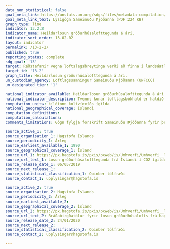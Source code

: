 ```yaml
---
data_non_statistical: false
goal_meta_link: https://unstats.un.org/sdgs/files/metadata-compilation/Metadata-Goal-13.pdf
goal_meta_link_text: Lýsigögn Sameinuðu Þjóðanna (PDF 224 KB)
graph_type: line
indicator: 13.2.2
indicator_name: Heildarlosun gróðurhúsalofttegunda á ári.
indicator_sort_order: 13-02-02
layout: indicator
permalink: /13-2-2/
published: true
reporting_status: complete
sdg_goal: '13'
target: Ráðstafanir vegna loftslagsbreytinga verði að finna í landsáætlunum, stefnumótunum og skipulagi.
target_id: '13.2'
graph_title: Heildarlosun gróðurhúsalofttegunda á ári.
un_custodian_agency: Loftlagssamningur Sameinuðu Þjóðanna (UNFCCC)
un_designated_tier: '1'

national_indicator_available: Heildarlosun gróðurhúsalofttegunda á ári.
national_indicator_description: Tvenns konar loftlagsbókhald er haldið á Íslandi. Annars vegar er bókhald um losun sem á sér stað innan landamæra Íslands og skilað er til Loftlagssamnings Sameinuðu Þjóðanna (UNFCCC) af Umhverfisstofnun og gefið út í árlegum NIR skýrslum (e. National Inventory Reports). Hins vegar er bókhald um losun sem á sér stað innan hagkerfis Íslands, það er haldið af Hagstofu Íslands og skilað til Tölfræðistofnunar Evrópu (Eurostat) sem hluti af losunarbókhaldi lofttegunda (e. Air Emissions Acounts - AEA). Loftlagsbókhald UNFCCC er er sundurliðað eftir uppsprettum gróðurhúsalofttegunda en bókahld Eurostat er sundurliðað eftir NACE atvinnugreinaflokkum.
computation_units: kílótonn koltvíoxíðs ígilda
national_geographical_coverage: Íslandi
computation_definitions: 
computation_calculations: 
comments_limitations: Gögn fylgja forskrift Sameinuðu Þjóðanna fyrir þennan mælikvarða. Þessi mælikvarði var fundinn í samstarfi við sérfræðinga í málefninu.

source_active_1: true
source_organisation_1: Hagstofa Íslands
source_periodicity_1: Árleg
source_earliest_available_1: 1990
source_geographical_coverage_1: Ísland 
source_url_1: https://px.hagstofa.is/pxis/pxweb/is/Umhverfi/Umhverfi__lofttegundir/UMH31107.px
source_url_text_1: Losun gróðurhúsalofttegunda frá Íslandi í CO2 ígildum, 1990-2017
source_release_date_1: 06/05/2019
source_next_release_1: 
source_statistical_classification_1: Opinber tölfræði
source_contact_1: upplysingar@hagstofa.is

source_active_2: true
source_organisation_2: Hagstofa Íslands
source_periodicity_2: Árleg
source_earliest_available_2: 
source_geographical_coverage_2: Ísland 
source_url_2: https://px.hagstofa.is/pxis/pxweb/is/Umhverfi/Umhverfi__lofttegundir/UMH31109.px
source_url_text_2: Bráðabirgðatölur fyrir losun gróðurhúsalofts frá hagkerfi Íslands 2016-2019
source_release_date_2: 24/01/2020
source_next_release_2: 
source_statistical_classification_2: Opinber tölfræði
source_contact_2: upplysingar@hagstofa.is

---
```

